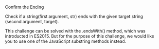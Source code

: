 Confirm the Ending

Check if a string(first argument, str) ends with the given target string (second argument, target).

This challenge can be solved with the .endsWith() method, which was introducted in ES2015. But for the purpose of this challenge, we would like you to use one of the JavaScript substring methods instead.